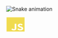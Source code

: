![Snake animation](https://github.com/alexandresaints/alexandresaints/blob/output/github-contribution-grid-snake.svg)

<img src="https://github.com/alexandresaints/alexandresaints/blob/main/Profile--GitHubAuxiliaryFiles/javascript-plain.svg" width="50" height="40" align="center"/>
